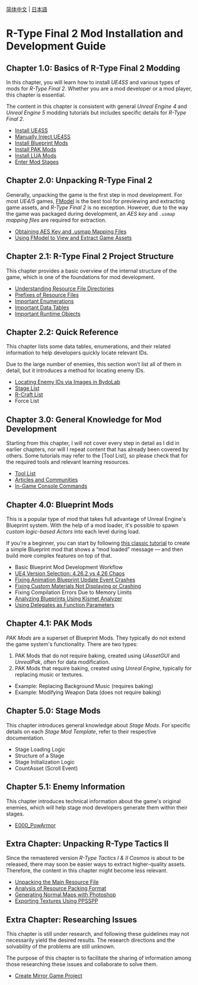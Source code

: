 [简体中文](README.zhs.md) | [日本語](README.ja.md)

# R-Type Final 2 Mod Installation and Development Guide

## Chapter 1.0: Basics of R-Type Final 2 Modding
In this chapter, you will learn how to install *UE4SS* and various types of mods for *R-Type Final 2*. Whether you are a mod developer or a mod player, this chapter is essential.

The content in this chapter is consistent with general *Unreal Engine 4* and *Unreal Engine 5* modding tutorials but includes specific details for *R-Type Final 2*.

- [Install UE4SS](Chapter1_TheBasics/en/InstallingUE4SS.md)
- [Manually Inject UE4SS](Chapter1_TheBasics/en/ManuallyInjectingUE4SS.md)
- [Install Blueprint Mods](Chapter1_TheBasics/en/InstallingBlueprintMods.md)
- [Install PAK Mods](Chapter1_TheBasics/en/InstallingPAKMods.md)
- [Install LUA Mods](Chapter1_TheBasics/en/InstallingLUAMods.md)
- [Enter Mod Stages](Chapter1_TheBasics/en/EnterModLevels.md)

## Chapter 2.0: Unpacking R-Type Final 2

Generally, unpacking the game is the first step in mod development. For most *UE4/5* games, [FModel](https://github.com/iAmAsval/FModel/) is the best tool for previewing and extracting game assets, and *R-Type Final 2* is no exception. However, due to the way the game was packaged during development, an *AES key* and *`.usmap` mapping files* are required for extraction.

- [Obtaining AES Key and .usmap Mapping Files](Chapter2_0_Unpack/en/GettingAESKeyAndUsmap.md)
- [Using FModel to View and Extract Game Assets](Chapter2_0_Unpack/en/UsingFModelToExtractAssets.md)

## Chapter 2.1: R-Type Final 2 Project Structure

This chapter provides a basic overview of the internal structure of the game, which is one of the foundations for mod development.

- [Understanding Resource File Directories](Chapter2_1_ProjectStructure/en/ResourceFileDirectory.md)
- [Prefixes of Resource Files](Chapter2_1_ProjectStructure/en/ResourceFilePrefixes.md)
- [Important Enumerations](Chapter2_1_ProjectStructure/en/ImportantEnumerations.md)
- [Important Data Tables](Chapter2_1_ProjectStructure/en/ImportantDataTables.md)
- [Important Runtime Objects](Chapter2_1_ProjectStructure/en/ImportantRuntimeObjects.md)

## Chapter 2.2: Quick Reference

This chapter lists some data tables, enumerations, and their related information to help developers quickly locate relevant IDs.

Due to the large number of enemies, this section won’t list all of them in detail, but it introduces a method for locating enemy IDs.

- [Locating Enemy IDs via Images in BydoLab](Chapter2_2_QuickReference/en/FindEnemyIDBydoLabImage.md)
- [Stage List](Chapter2_2_QuickReference/en/StageList.md)
- [R-Craft List](Chapter2_2_QuickReference/en/RCraftList.md)
- Force List

## Chapter 3.0: General Knowledge for Mod Development

Starting from this chapter, I will not cover every step in detail as I did in earlier chapters, nor will I repeat content that has already been covered by others. Some tutorials may refer to the [Tool List], so please check that for the required tools and relevant learning resources.

- [Tool List](Chapter3_0_DeveBasics/en/ToolList.md)
- [Articles and Communities](Chapter3_0_DeveBasics/en/ArticlesAndCommunities.md)
- [In-Game Console Commands](Chapter3_0_DeveBasics/en/InGameConsoleCommands.md)

## Chapter 4.0: Blueprint Mods

This is a popular type of mod that takes full advantage of Unreal Engine's Blueprint system. With the help of a mod loader, it's possible to spawn *custom logic-based Actors* into each level during load.

If you're a beginner, you can start by following [this classic tutorial](https://docs.ue4ss.com/dev/feature-overview/blueprint-modloader.html) to create a simple Blueprint mod that shows a “mod loaded” message — and then build more complex features on top of that.

- Basic Blueprint Mod Development Workflow
- [UE4 Version Selection: 4.26.2 vs 4.26 Chaos](Chapter4_0_BPMod/en/UE4VersionSelection.md)
- [Fixing Animation Blueprint Update Event Crashes](Chapter4_0_BPMod/en/FixABPUpdateCrash.md)
- [Fixing Custom Materials Not Displaying or Crashing](Chapter4_0_BPMod/en/FixCustomMaterialIssues.md)
- Fixing Compilation Errors Due to Memory Limits
- [Analyzing Blueprints Using Kismet Analyzer](Chapter4_0_BPMod/en/KismetAnalyzer.md)
- [Using Delegates as Function Parameters](Chapter4_0_BPMod/en/UsingDelegatesAsFuncParam.md)


## Chapter 4.1: PAK Mods
*PAK Mods* are a superset of Blueprint Mods. They typically do not extend the game system's functionality. There are two types: 
1. PAK Mods that do not require baking, created using *UAssetGUI* and *UnrealPak*, often for data modification.
2. PAK Mods that require baking, created using *Unreal Engine*, typically for replacing music or textures.

- Example: Replacing Background Music (requires baking)
- Example: Modifying Weapon Data (does not require baking)

## Chapter 5.0: Stage Mods
This chapter introduces general knowledge about *Stage Mods*. For specific details on each *Stage Mod Template*, refer to their respective documentation.

- Stage Loading Logic
- Structure of a Stage
- Stage Initialization Logic
- CountAsset (Scroll Event)

## Chapter 5.1: Enemy Information
This chapter introduces technical information about the game's original enemies, which will help stage mod developers generate them within their stages.

- [E000_PowArmor](Chapter5_1_EnemyData/en/E000_PowArmor.md)

## Extra Chapter: Unpacking R-Type Tactics II

Since the remastered version *R-Type Tactics I & II Cosmos* is about to be released, there may soon be easier ways to extract higher-quality assets. Therefore, the content in this chapter might become less relevant.

- [Unpacking the Main Resource File](EX_UnpackRTT2/en/UnpackingMainResourceFile.md)
- [Analysis of Resource Packing Format](EX_UnpackRTT2/en/ResourcePackingAnalysis.md)
- [Generating Normal Maps with Photoshop](EX_UnpackRTT2/en/GeneratingNormalMapsWithPhotoshop.md)
- [Exporting Textures Using PPSSPP](EX_UnpackRTT2/en/ExportingTexturesWithPPSSPP.md)

## Extra Chapter: Researching Issues
This chapter is still under research, and following these guidelines may not necessarily yield the desired results. The research directions and the solvability of the problems are still unknown.

The purpose of this chapter is to facilitate the sharing of information among those researching these issues and collaborate to solve them.

- [Create Mirror Game Project](EX_UnderInvestigation/en/CreatingMirrorGameProject.md)
